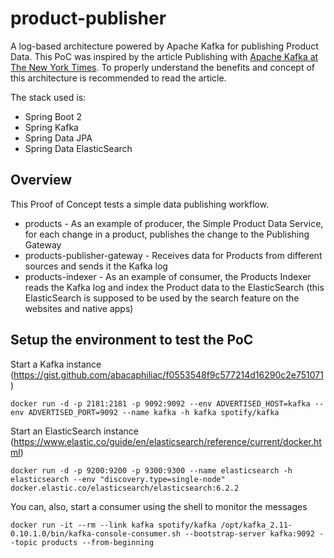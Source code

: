 # product-publisher

A log-based architecture powered by Apache Kafka for publishing Product Data. This PoC was inspired by the article Publishing with [Apache Kafka at The New York Times](https://www.confluent.io/blog/publishing-apache-kafka-new-york-times/). To properly understand the benefits and concept of this architecture is recommended to read the article.

The stack used is:

* Spring Boot 2
* Spring Kafka 
* Spring Data JPA
* Spring Data ElasticSearch

## Overview

This Proof of Concept tests a simple data publishing workflow.

* products - As an example of producer, the Simple Product Data Service, for each change in a product, publishes the change to the Publishing Gateway
* products-publisher-gateway - Receives data for Products from different sources and sends it the Kafka log
* products-indexer - As an example of consumer, the Products Indexer reads the Kafka log and index the Product data to the ElasticSearch (this ElasticSearch is supposed to be used by the search feature on the websites and native apps)

## Setup the environment to test the PoC

Start a Kafka instance (https://gist.github.com/abacaphiliac/f0553548f9c577214d16290c2e751071)
```shell
docker run -d -p 2181:2181 -p 9092:9092 --env ADVERTISED_HOST=kafka --env ADVERTISED_PORT=9092 --name kafka -h kafka spotify/kafka
```

Start an ElasticSearch instance (https://www.elastic.co/guide/en/elasticsearch/reference/current/docker.html)
```shell
docker run -d -p 9200:9200 -p 9300:9300 --name elasticsearch -h elasticsearch --env "discovery.type=single-node" docker.elastic.co/elasticsearch/elasticsearch:6.2.2
```

You can, also, start a consumer using the shell to monitor the messages
```shell
docker run -it --rm --link kafka spotify/kafka /opt/kafka_2.11-0.10.1.0/bin/kafka-console-consumer.sh --bootstrap-server kafka:9092 --topic products --from-beginning
```
